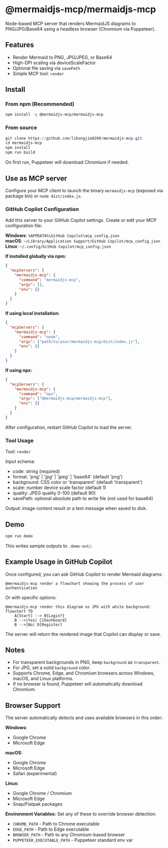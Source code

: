 # @mermaidjs-mcp/mermaidjs-mcp

Node-based MCP server that renders MermaidJS diagrams to PNG/JPG/Base64 using a headless browser (Chromium via Puppeteer).

## Features

- Render Mermaid to PNG, JPG/JPEG, or Base64
- High-DPI scaling via deviceScaleFactor
- Optional file saving via `savePath`
- Simple MCP tool: `render`

## Install

### From npm (Recommended)

```bash
npm install -g @mermaidjs-mcp/mermaidjs-mcp
```

### From source

```powershell
git clone https://github.com/lihongjie0209/mermaidjs-mcp.git
cd mermaidjs-mcp
npm install
npm run build
```

On first run, Puppeteer will download Chromium if needed.

## Use as MCP server

Configure your MCP client to launch the binary `mermaidjs-mcp` (exposed via package bin) or `node dist/index.js`.

### GitHub Copilot Configuration

Add this server to your GitHub Copilot settings. Create or edit your MCP configuration file:

**Windows**: `%APPDATA%\GitHub Copilot\mcp_config.json`  
**macOS**: `~/Library/Application Support/GitHub Copilot/mcp_config.json`  
**Linux**: `~/.config/GitHub Copilot/mcp_config.json`

**If installed globally via npm:**

```json
{
  "mcpServers": {
    "mermaidjs-mcp": {
      "command": "mermaidjs-mcp",
      "args": [],
      "env": {}
    }
  }
}
```

**If using local installation:**

```json
{
  "mcpServers": {
    "mermaidjs-mcp": {
      "command": "node",
      "args": ["path/to/your/mermaidjs-mcp/dist/index.js"],
      "env": {}
    }
  }
}
```

**If using npx:**

```json
{
  "mcpServers": {
    "mermaidjs-mcp": {
      "command": "npx",
      "args": ["@mermaidjs-mcp/mermaidjs-mcp"],
      "env": {}
    }
  }
}
```

After configuration, restart GitHub Copilot to load the server.

### Tool Usage

Tool: `render`

Input schema:

- code: string (required)
- format: 'png' | 'jpg' | 'jpeg' | 'base64' (default 'png')
- background: CSS color or 'transparent' (default 'transparent')
- scale: number device scale factor (default 1)
- quality: JPEG quality 0-100 (default 90)
- savePath: optional absolute path to write file (not used for base64)

Output: image content result or a text message when saved to disk.

## Demo

```powershell
npm run demo
```

This writes sample outputs to `.demo-out/`.

## Example Usage in GitHub Copilot

Once configured, you can ask GitHub Copilot to render Mermaid diagrams:

```
@mermaidjs-mcp render a flowchart showing the process of user authentication
```

Or with specific options:

```
@mermaidjs-mcp render this diagram as JPG with white background:
flowchart TD
    A[Start] --> B{Login?}
    B -->|Yes| C[Dashboard]
    B -->|No| D[Register]
```

The server will return the rendered image that Copilot can display or save.

## Notes

- For transparent backgrounds in PNG, keep `background` as `transparent`.
- For JPG, set a solid `background` color.
- Supports Chrome, Edge, and Chromium browsers across Windows, macOS, and Linux platforms.
- If no browser is found, Puppeteer will automatically download Chromium.

## Browser Support

The server automatically detects and uses available browsers in this order:

**Windows:**
- Google Chrome
- Microsoft Edge

**macOS:**
- Google Chrome
- Microsoft Edge
- Safari (experimental)

**Linux:**
- Google Chrome / Chromium
- Microsoft Edge
- Snap/Flatpak packages

**Environment Variables:**
Set any of these to override browser detection:
- `CHROME_PATH` - Path to Chrome executable
- `EDGE_PATH` - Path to Edge executable  
- `BROWSER_PATH` - Path to any Chromium-based browser
- `PUPPETEER_EXECUTABLE_PATH` - Puppeteer standard env var
